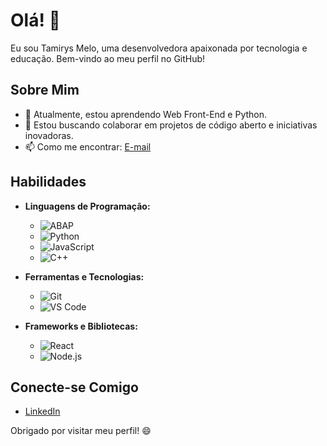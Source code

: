 # Olá! 👋

Eu sou Tamirys Melo, uma desenvolvedora apaixonada por tecnologia e educação. Bem-vindo ao meu perfil no GitHub!

## Sobre Mim

- 🌱 Atualmente, estou aprendendo Web Front-End e Python.
- 👯 Estou buscando colaborar em projetos de código aberto e iniciativas inovadoras.
- 📫 Como me encontrar: [E-mail](mailto:tamirys.c.melo@gmail.com)

## Habilidades

- **Linguagens de Programação:**
  - ![ABAP](https://img.shields.io/badge/-ABAP-333333?style=flat&logo=sap)
  - ![Python](https://img.shields.io/badge/-Python-333333?style=flat&logo=python)
  - ![JavaScript](https://img.shields.io/badge/-JavaScript-333333?style=flat&logo=javascript)
  - ![C++](https://img.shields.io/badge/-C++-333333?style=flat&logo=c%2B%2B)
    
- **Ferramentas e Tecnologias:**
  - ![Git](https://img.shields.io/badge/-Git-333333?style=flat&logo=git)
  - ![VS Code](https://img.shields.io/badge/-VS%20Code-333333?style=flat&logo=visual-studio-code)

- **Frameworks e Bibliotecas:**
  - ![React](https://img.shields.io/badge/-React-333333?style=flat&logo=react)
  - ![Node.js](https://img.shields.io/badge/-Node.js-333333?style=flat&logo=node.js)

## Conecte-se Comigo

- [LinkedIn](https://www.linkedin.com/in/tamirys-melo-a67b481aa/)

Obrigado por visitar meu perfil! 😄

